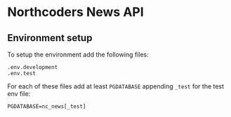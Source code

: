 # Northcoders News API

## Environment setup

To setup the environment add the following files:

```
.env.development
.env.test
```

For each of these files add at least `PGDATABASE` appending `_test` for the test env file:

```
PGDATABASE=nc_news[_test]
```
